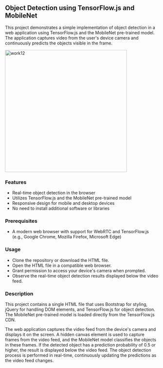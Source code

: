 ## Object Detection using TensorFlow.js and MobileNet
This project demonstrates a simple implementation of object detection in a web application using TensorFlow.js and the MobileNet pre-trained model. The application captures video from the user's device camera and continuously predicts the objects visible in the frame.

<img src="https://user-images.githubusercontent.com/61319491/231349848-68a3d85d-8670-4913-933b-d23ff5c08192.jpeg" alt="work12" width="400" height="400">


### Features
- Real-time object detection in the browser
- Utilizes TensorFlow.js and the MobileNet pre-trained model
- Responsive design for mobile and desktop devices
- No need to install additional software or libraries

### Prerequisites
- A modern web browser with support for WebRTC and TensorFlow.js (e.g., Google Chrome, Mozilla Firefox, Microsoft Edge)

### Usage
- Clone the repository or download the HTML file.
- Open the HTML file in a compatible web browser.
- Grant permission to access your device's camera when prompted.
- Observe the real-time object detection results displayed below the video feed.

### Description
This project contains a single HTML file that uses Bootstrap for styling, jQuery for handling DOM elements, and TensorFlow.js for object detection. The MobileNet pre-trained model is loaded directly from the TensorFlow.js CDN.

The web application captures the video feed from the device's camera and displays it on the screen. A hidden canvas element is used to capture frames from the video feed, and the MobileNet model classifies the objects in these frames. If the detected object has a prediction probability of 0.5 or higher, the result is displayed below the video feed. The object detection process is performed in real-time, continuously updating the predictions as the video feed changes.


